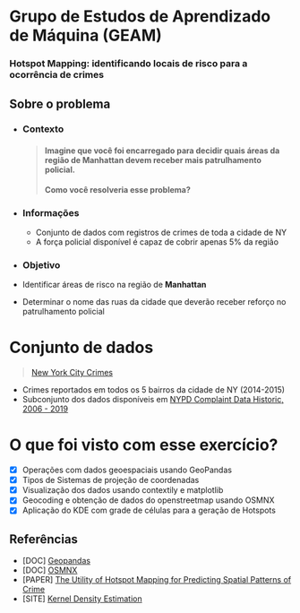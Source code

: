 # Grupo de Estudos de Aprendizado de Máquina (GEAM)
### Hotspot Mapping: identificando locais de risco para a ocorrência de crimes

## Sobre o problema
 - ### **Contexto**
    > #### Imagine que você foi encarregado para decidir quais áreas da região de Manhattan devem receber mais patrulhamento policial. 
   > **Como você resolveria esse problema?**

 - ### **Informações**
   - Conjunto de dados com registros de crimes de toda a cidade de NY
   - A força policial disponível é capaz de cobrir apenas 5% da região
 
 - ### **Objetivo**
  - Identificar áreas de risco na região de **Manhattan**
  - Determinar o nome das ruas da cidade que deverão receber reforço no patrulhamento policial

# Conjunto de dados

> [New York City Crimes](
https://www.kaggle.com/datasets/adamschroeder/crimes-new-york-city?resource=download)

 - Crimes reportados em todos os 5 bairros da cidade de NY (2014-2015)
 - Subconjunto dos dados disponíveis em [NYPD Complaint Data Historic, 2006 - 2019](https://data.cityofnewyork.us/Public-Safety/NYPD-Complaint-Data-Historic/qgea-i56i)

# O que foi visto com esse exercício?

  - [x] Operações com dados geoespaciais usando GeoPandas
  - [x] Tipos de Sistemas de projeção de coordenadas 
  - [x] Visualização dos dados usando contextily e matplotlib
  - [x] Geocoding e obtenção de dados do openstreetmap usando OSMNX
  - [x] Aplicação do KDE com grade de células para a geração de Hotspots

## Referências
 - [DOC] [Geopandas](https://geopandas.org/en/stable/docs.html)
 - [DOC] [OSMNX](https://osmnx.readthedocs.io/en/stable/)
 - [PAPER] [The Utility of Hotspot Mapping for Predicting Spatial Patterns of Crime](https://link.springer.com/article/10.1057/palgrave.sj.8350066)
 - [SITE] [Kernel Density Estimation](https://mathisonian.github.io/kde/)

